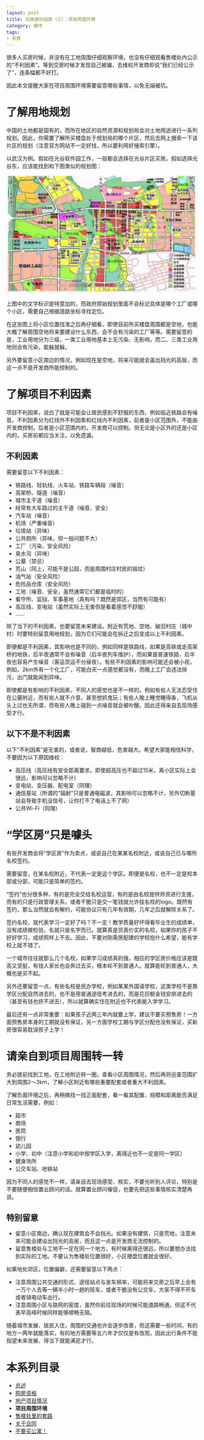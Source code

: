 ```yaml
---
layout: post
title: 买房避坑指南（三）：项目周围环境
category: 楼市
tags:
- 买房
---
```

很多人买房时候，并没有在工地周围仔细观察环境，也没有仔细观看售楼处内公示的“不利因素”。等到交房时候才发现自己被骗，去维权开发商却说“我们已经公示了”，连条幅都不好打。

因此本文提醒大家在项目周围环境需要留意哪些事情，以免无端被坑。
<!-- more -->

# 了解用地规划
中国的土地都是国有的，而所在地区的自然资源和规划局会对土地用途进行一系列规划。因此，你需要了解所买楼盘处于规划局的哪个片区，然后去网上搜索一下该片区的规划（注意官方网站不一定好找，所以要利用好搜索引擎）。

以武汉为例。假如在光谷软件园工作，一般都会选择在光谷片区买房。假如选择光谷东，应该能找到和下图类似的规划图：

![光谷东](/img/2020-12-12-buy-house-3/guanggudong.jpg)

上图中的文字标识是特意加的，而政府原始规划里面不会标记具体是哪个工厂或哪个小区，需要自己根据道路坐标寻找定位。

在这张图上将小区位置找准之后再仔细看，即使目前所买楼盘周围都是空地，也能大概了解周围空地将来要建设什么东西，会不会有污染的工厂等等。需要留意的是，工业用地分为三级，一类工业用地基本上无污染、无影响，而二、三类工业用地则会有污染，能躲就躲。

另外要留意小区南边的情况，例如现在是空地，将来可能就会盖出挡光的高层，而这一点不是开发商所能控制的。

# 了解项目不利因素
项目不利因素，说白了就是可能会让居民感到不舒服的东西，例如临近铁路会有噪音。不利因素分为红线外不利因素和红线内不利因素，前者是小区范围外，不能由开发商控制，后者是小区范围内的，开发商可以控制。但无论是小区外的还是小区内的，买房前都应当关注，以免遗漏。

## 不利因素
需要留意以下不利因素：

* 铁路线、轻轨线、火车站、铁路车辆段（噪音）
* 高架桥、隧道（噪音）
* 城市主干道（噪音）
* 经常有大车路过的主干道（噪音、安全）
* 汽车站（噪音）
* 机场（严重噪音）
* 垃圾站（异味）
* 公共厕所（异味，但一般问题不大）
* 工厂（污染、安全风险）
* 臭水沟（异味）
* 公墓（禁忌）
* 荒山（同上，可能不是公园，而是周围村庄村民的祖坟）
* 油气站（安全风险）
* 危险品仓库（安全风险）
* 工地（噪音、安全，虽然通常它们都是临时的）
* 看守所、监狱、军事基地（真有吗？既然是郊区，当然有可能有）
* 高压线、变电站（虽然实际上无害但是看着感觉不舒服）
* ……

除了当下的不利因素，也要留意未来建设。附近有荒地、空地、破旧村庄（城中村）时要特别留意用地规划，因为它们可能会在拆迁之后变成以上不利因素。

即便都是不利因素，其影响也是不同的，例如同样是铁路线，如果是高铁或走高架桥的地铁，后半夜通常不会有噪音（后半夜列车维护），而如果是普速铁路，后半夜也容易产生噪音（客运货运不分昼夜）。有些不利因素的影响可能还会被小视，例如，2km外有一个化工厂，可能白天一点感觉都没有，而晚上工厂会违法排污，出门就能闻到异味。

即使都是有影响的不利因素，不同人的感觉也是不一样的。例如有些人无法忍受住在公墓附近，而有些人就不介意，甚至想抓鬼玩；有些人晚上睡觉睡得香，飞机从头上过也无所谓，而有些人晚上碰到一点噪音就会被吵醒。因此还得亲自去现场感受才行。

## 以下不是不利因素
以下“不利因素”是无害的，或者说，智商越低，危害越大。希望大家能相信科学，不要因为以下原因维权：

* 高压线（高压线有安全距离要求，即使超高压也不超过15米，离小区实际上会很远，影响可以忽略不计）
* 变电站、变压器、配电室（同理）
* 通信基站（所谓的“辐射”只是普通电磁波，其影响可以忽略不计，另外切断基站会导致手机没信号，让你打不了电话上不了网）
* 公共Wi-Fi（同理）

# “学区房”只是噱头
有些开发商会将“学区房”作为卖点，或说自己在某某名校附近，或说自己已与哪所名校签约。

需要留意，在某名校附近，不代表一定是这个学区。即便是名校，也不一定是校本部或分部，可能只是简单的签约。

“签约”也分很多种，有的是完全交给名校运营，有的是由名校提供师资进行支援，而有的只是行政管理关系，或者干脆只是交一笔钱就允许挂名校的logo。既然有签约，那么当然就会有解约，可能协议只有几年有效期，几年之后就解除关系了。

签约名校，就代表学习一定好了吗？不一定！教学质量好坏得看毕业生的成绩单，没有成绩做检验，名就只是名字而已。就算真是货真价实的名校，如果你的孩子不好好学习，成绩照样上不去。因此，不要对刚需房配建的学校抱什么希望，能有学校上就不错了。

一个城市往往就那么几个名校，如果学习成绩真的强，相应的学区房价格应该是既高又坚挺，有钱人家长也会奔过去买，根本轮不到普通人。就算能轮到普通人，大概也是买不起。

另外还要留意一点，有些名校是民办学校，例如某某外国语学校，这类学校不是靠学区分配自然进去的，也不是用普通途径考进去的，而是花巨额金钱安排进去的（甚至有钱也挤不进去），所以就算确实住在附近也不代表能入学学习。

最后还有一点非常重要：如果孩子近两三年内就要上学，建议不要买预售房！一方面预售房本身的工期就没有保证，另一方面学校工期与学区分配也没有保证，买新房很容易耽误孩子上学！

# 请亲自到项目周围转一转
务必提前找到工地，在工地附近转一圈，查看小区周围情况，然后再将巡查范围扩大到周围2～3km，了解小区附近有哪些重要配套或者重大不利因素。

了解负面环境之后，再稍微找一找正面配套，看一看其配置、规模和距离能否满足日常生活需要，例如：

* 超市
* 商场
* 医院
* 银行
* 幼儿园
* 小学、初中（注意小学和初中按学区入学，离得近也不一定是同一学区）
* 健身场所
* 公交车站、地铁站

因为不同人的感觉不一样，请亲自去现场感受、核实，不要光听别人评论，特别是不要随便相信置业顾问的话。就算置业顾问催促，也要先把这些事情核实清楚再说。

## 特别留意
* 留意小区南边，确认现在建筑会不会挡光。如果没有建筑，只是荒地，注意未来可能会建设出挡光的高层，而且这一点是开发商无法控制的。
* 留意售楼处与工地不一定在同一个地方，有时候离得还很远，所以要想办法找到实际的工地。不要认为售楼处位置很好，小区楼盘位置就会很好。

如果地处郊区，位置偏僻，还需要留意以下两点：

* 注意周围公共交通的形式、途径站点与发车频率，可能将来交房之后早上会有一万个人去等一辆半小时一趟的班车，或者干脆没有公交车，大家不得不开车或者骑电动车出行。
* 注意周围小区与路网的密度，虽然你前往现场的时候可能道路畅通，但这不代表早高峰时候同样能够顺畅无阻。

随着城市发展、居民入住，周围的交通也许会逐步改善，但这需要一些时间，有的地方一两年就能落实，有的地方需要等五六年才仅仅是有改观，因此出行条件不能指望未来发展，得当下就能满足才行。

# 本系列目录
* [总述](/2020/11/22/buy-house-0/)
* [购房资格](/2020/11/29/buy-house-1/)
* [地产项目情况](/2020/12/05/buy-house-2/)
* **项目周围环境**
* [售楼处里的套路](/2020/12/19/buy-house-4/)
* [关于合同](/2020/12/26/buy-house-5)
* [不要买公寓！](/2020/12/28/buy-house-6/)
